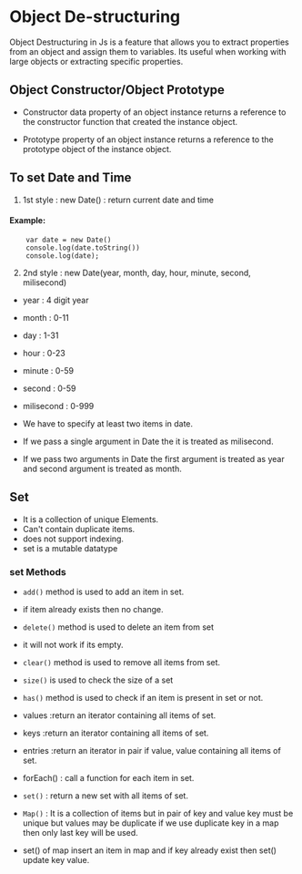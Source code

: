# Object De-structuring

Object Destructuring in Js is a feature that allows you to extract properties from an object and assign them to variables. Its useful when working with large objects or extracting specific properties.

## Object Constructor/Object Prototype

- Constructor data property of an object instance returns a reference to the constructor function that created the instance object.

- Prototype property of an object instance returns a reference to the prototype object of the instance object.

## To set Date and Time

1. 1st style : new Date() : return current date and time

#### Example:

        var date = new Date()
        console.log(date.toString())
        console.log(date);

2. 2nd style : new Date(year, month, day, hour, minute, second, milisecond)

- year : 4 digit year
- month : 0-11
- day : 1-31
- hour : 0-23
- minute : 0-59
- second : 0-59
- milisecond : 0-999

- We have to specify at least two items in date.
- If we pass a single argument in Date the it is treated as milisecond.
- If we pass two arguments in Date the first argument is treated as year and second argument is treated as month.

## Set

- It is a collection of unique Elements.
- Can't contain duplicate items.
- does not support indexing.
- set is a mutable datatype

### set Methods

- `add()` method is used to add an item in set.
- if item already exists then no change.

- `delete()` method is used to delete an item from set
- it will not work if its empty.

- `clear()` method is used to remove all items from set.
- `size()` is used to check the size of a set
- `has()` method is used to check if an item is present in set or not.

- values :return an iterator containing all items of set.
- keys :return an iterator containing all items of set.
- entries :return an iterator in pair if value, value containing all items of set.
- forEach() : call a function for each item in set.
- `set()` : return a new set with all items of set.
- `Map()` : It is a collection of items but in pair of key and value key must be unique but values may be duplicate if we use duplicate key in a map then only last key will be used.
- set() of map insert an item in map and if key already exist then set() update key value.
